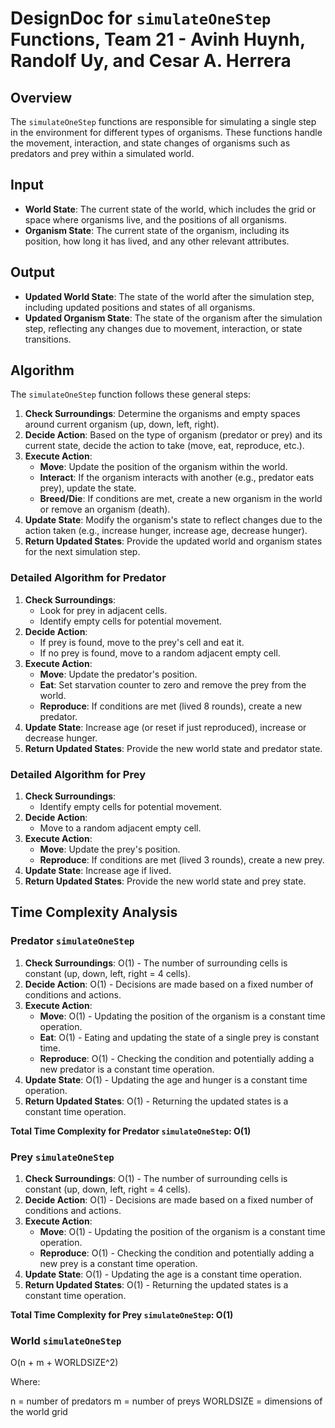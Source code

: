 # DesignDoc for `simulateOneStep` Functions, Team 21 - Avinh Huynh, Randolf Uy, and Cesar A. Herrera

## Overview

The `simulateOneStep` functions are responsible for simulating a single step in the environment for different types of
organisms.
These functions handle the movement, interaction, and state changes of organisms such as predators and prey within a
simulated world.

## Input

- **World State**: The current state of the world, which includes the grid or space where organisms live, and the
  positions of all organisms.
- **Organism State**: The current state of the organism, including its position, how long it has lived, and any other
  relevant attributes.

## Output

- **Updated World State**: The state of the world after the simulation step, including updated positions and states of
  all organisms.
- **Updated Organism State**: The state of the organism after the simulation step, reflecting any changes due to
  movement, interaction, or state transitions.

## Algorithm

The `simulateOneStep` function follows these general steps:

1. **Check Surroundings**: Determine the organisms and empty spaces around current organism (up, down, left, right).
2. **Decide Action**: Based on the type of organism (predator or prey) and its current state, decide the action to
   take (move, eat, reproduce, etc.).
3. **Execute Action**:
    - **Move**: Update the position of the organism within the world.
    - **Interact**: If the organism interacts with another (e.g., predator eats prey), update the state.
    - **Breed/Die**: If conditions are met, create a new organism in the world or remove an organism (death).
4. **Update State**: Modify the organism's state to reflect changes due to the action taken (e.g., increase hunger,
   increase age, decrease hunger).
5. **Return Updated States**: Provide the updated world and organism states for the next simulation step.

### Detailed Algorithm for Predator

1. **Check Surroundings**:
    - Look for prey in adjacent cells.
    - Identify empty cells for potential movement.
2. **Decide Action**:
    - If prey is found, move to the prey's cell and eat it.
    - If no prey is found, move to a random adjacent empty cell.
3. **Execute Action**:
    - **Move**: Update the predator's position.
    - **Eat**: Set starvation counter to zero and remove the prey from the world.
    - **Reproduce**: If conditions are met (lived 8 rounds), create a new predator.
4. **Update State**: Increase age (or reset if just reproduced), increase or decrease hunger.
5. **Return Updated States**: Provide the new world state and predator state.

### Detailed Algorithm for Prey

1. **Check Surroundings**:
    - Identify empty cells for potential movement.
2. **Decide Action**:
    - Move to a random adjacent empty cell.
3. **Execute Action**:
    - **Move**: Update the prey's position.
    - **Reproduce**: If conditions are met (lived 3 rounds), create a new prey.
4. **Update State**: Increase age if lived.
5. **Return Updated States**: Provide the new world state and prey state.

## Time Complexity Analysis

### Predator `simulateOneStep`

1. **Check Surroundings**: O(1) - The number of surrounding cells is constant (up, down, left, right = 4 cells).
2. **Decide Action**: O(1) - Decisions are made based on a fixed number of conditions and actions.
3. **Execute Action**:
    - **Move**: O(1) - Updating the position of the organism is a constant time operation.
    - **Eat**: O(1) - Eating and updating the state of a single prey is constant time.
    - **Reproduce**: O(1) - Checking the condition and potentially adding a new predator is a constant time operation.
4. **Update State**: O(1) - Updating the age and hunger is a constant time operation.
5. **Return Updated States**: O(1) - Returning the updated states is a constant time operation.

**Total Time Complexity for Predator `simulateOneStep`: O(1)**

### Prey `simulateOneStep`

1. **Check Surroundings**: O(1) - The number of surrounding cells is constant (up, down, left, right = 4 cells).
2. **Decide Action**: O(1) - Decisions are made based on a fixed number of conditions and actions.
3. **Execute Action**:
    - **Move**: O(1) - Updating the position of the organism is a constant time operation.
    - **Reproduce**: O(1) - Checking the condition and potentially adding a new prey is a constant time operation.
4. **Update State**: O(1) - Updating the age is a constant time operation.
5. **Return Updated States**: O(1) - Returning the updated states is a constant time operation.

**Total Time Complexity for Prey `simulateOneStep`: O(1)**

### World `simulateOneStep`

O(n + m + WORLDSIZE^2)

Where:

n = number of predators
m = number of preys
WORLDSIZE = dimensions of the world grid
